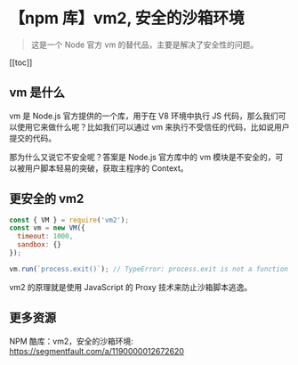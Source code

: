 # 【npm 库】vm2, 安全的沙箱环境

> 这是一个 Node 官方 vm 的替代品，主要是解决了安全性的问题。

[[toc]]

## vm 是什么

vm 是 Node.js 官方提供的一个库，用于在 V8 环境中执行 JS 代码，那么我们可以使用它来做什么呢？比如我们可以通过 vm 来执行不受信任的代码，比如说用户提交的代码。

那为什么又说它不安全呢？答案是 Node.js 官方库中的 vm 模块是不安全的，可以被用户脚本轻易的突破，获取主程序的 Context。

## 更安全的 vm2

```js
const { VM } = require('vm2');
const vm = new VM({
  timeout: 1000,
  sandbox: {}
});

vm.run(`process.exit()`); // TypeError: process.exit is not a function
```

vm2 的原理就是使用 JavaScript 的 Proxy 技术来防止沙箱脚本逃逸。

## 更多资源

NPM 酷库：vm2，安全的沙箱环境: https://segmentfault.com/a/1190000012672620
